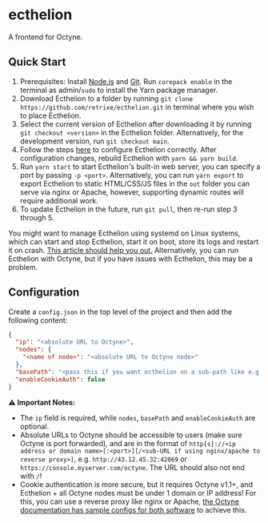 # ecthelion

A frontend for Octyne.

## Quick Start

1. Prerequisites: Install [Node.js](https://nodejs.dev/en/download/) and [Git](https://www.atlassian.com/git/tutorials/install-git). Run `corepack enable` in the terminal as admin/`sudo` to install the Yarn package manager.
2. Download Ecthelion to a folder by running `git clone https://github.com/retrixe/ecthelion.git` in terminal where you wish to place Ecthelion.
3. Select the current version of Ecthelion after downloading it by running `git checkout <version>` in the Ecthelion folder. Alternatively, for the development version, run `git checkout main`.
4. Follow the steps [here](https://github.com/retrixe/ecthelion#configuration) to configure Ecthelion correctly. After configuration changes, rebuild Ecthelion with `yarn && yarn build`.
5. Run `yarn start` to start Ecthelion's built-in web server, you can specify a port by passing `-p <port>`. Alternatively, you can run `yarn export` to export Ecthelion to static HTML/CSS/JS files in the `out` folder you can serve via nginx or Apache, however, supporting dynamic routes will require additional work.
6. To update Ecthelion in the future, run `git pull`, then re-run step 3 through 5.

You might want to manage Ecthelion using systemd on Linux systems, which can start and stop Ecthelion, start it on boot, store its logs and restart it on crash. [This article should help you out.](https://medium.com/@benmorel/creating-a-linux-service-with-systemd-611b5c8b91d6) Alternatively, you can run Ecthelion with Octyne, but if you have issues with Ecthelion, this may be a problem.

## Configuration

Create a `config.json` in the top level of the project and then add the following content:

```json
{
  "ip": "<absolute URL to Octyne>",
  "nodes": {
    "<name of node>": "<absolute URL to Octyne node>"
  },
  "basePath": "<pass this if you want ecthelion on a sub-path like e.g. /ecthelion>",
  "enableCookieAuth": false
}
```

**⚠️ Important Notes:**

- The `ip` field is required, while `nodes`, `basePath` and `enableCookieAuth` are optional.
- Absolute URLs to Octyne should be accessible to users (make sure Octyne is port forwarded), and are in the format of `http[s]://<ip address or domain name>[:<port>][/<sub-URL if using nginx/apache to reverse proxy>]`, e.g. `http://43.12.45.32:42069` or `https://console.myserver.com/octyne`. The URL should also not end with `/`!
- Cookie authentication is more secure, but it requires Octyne v1.1+, and Ecthelion + all Octyne nodes must be under 1 domain or IP address! For this, you can use a reverse proxy like nginx or Apache, [the Octyne documentation has sample configs for both software](https://github.com/retrixe/octyne#security-practices-and-reverse-proxying) to achieve this.

